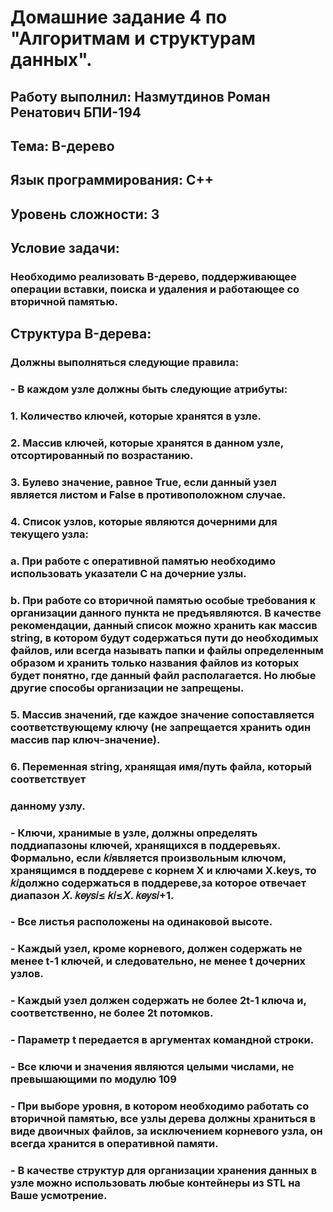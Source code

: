 # Домашние задание 4 по "Алгоритмам и структурам данных".
## Работу выполнил: Назмутдинов Роман Ренатович БПИ-194
## Тема: B-дерево
## Язык программирования: С++
## Уровень сложности: 3
## Условие задачи:  
### Необходимо реализовать B-дерево, поддерживающее операции вставки, поиска и удаления и работающее со вторичной памятью.
## Структура B-дерева:
### Должны выполняться следующие правила:
### - В каждом узле должны быть следующие атрибуты:
### 1. Количество ключей, которые хранятся в узле.
### 2. Массив ключей, которые хранятся в данном узле, отсортированный по возрастанию.
### 3. Булево значение, равное True, если данный узел является листом и False в противоположном случае.
### 4. Список узлов, которые являются дочерними для текущего узла:
### a. При работе с оперативной памятью необходимо использовать указатели С на дочерние узлы.
### b. При работе со вторичной памятью особые требования к организации данного пункта не предъявляются. В качестве рекомендации, данный список можно хранить как массив string, в котором будут содержаться пути до необходимых файлов, или всегда называть папки и файлы определенным образом и хранить только названия файлов из которых будет понятно, где данный файл располагается. Но любые другие способы организации не запрещены.
### 5. Массив значений, где каждое значение сопоставляется соответствующему ключу (не запрещается хранить один массив пар ключ-значение).
### 6. Переменная string, хранящая имя/путь файла, который соответствует
### данному узлу.
### - Ключи, хранимые в узле, должны определять поддиапазоны ключей, хранящихся в поддеревьях. Формально, если 𝑘𝑖является произвольным ключом, хранящимся в поддереве с корнем X и ключами X.keys, то 𝑘𝑖должно содержаться в поддереве,за которое отвечает диапазон 𝑋. 𝑘𝑒𝑦𝑠𝑖≤ 𝑘𝑖≤𝑋. 𝑘𝑒𝑦𝑠𝑖+1.
### - Все листья расположены на одинаковой высоте.
### - Каждый узел, кроме корневого, должен содержать не менее t-1 ключей, и следовательно, не менее t дочерних узлов.
### - Каждый узел должен содержать не более 2t-1 ключа и, соответственно, не более 2t потомков.
### - Параметр t передается в аргументах командной строки.
### - Все ключи и значения являются целыми числами, не превышающими по модулю 109
### - При выборе уровня, в котором необходимо работать со вторичной памятью, все узлы дерева должны храниться в виде двоичных файлов, за исключением корневого узла, он всегда хранится в оперативной памяти.
### - В качестве структур для организации хранения данных в узле можно использовать любые контейнеры из STL на Ваше усмотрение. 

